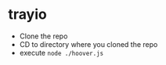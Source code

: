 # trayio

* Clone the repo
* CD to directory where you cloned the repo
* execute `node ./hoover.js`
